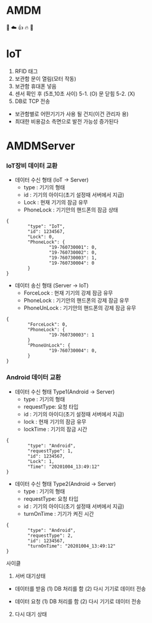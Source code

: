 # AMDM
💙 ☁️ 👍 🔥 🙌

# IoT
1. RFID 태그
2. 보관함 문이 열림(모터 작동)
3. 보관함 휴대폰 넣음
4. 센서 확인 후 (5초,10초 사이) 
5-1. (O) 문 닫힘
5-2. (X)
6. DB로 TCP 전송 

- 보관함별로 어떤기기가 사용 될 건지(이건 관리자 용)
- 최대한 비용감소 측면으로 발전 가능성 증가된다

# AMDMServer
### IoT장비 데이터 교환
* 데이터 수신 형태 (IoT -> Server) 
  * type : 기기의 형태
  * id : 기기의 아이디(초기 설정때 서버에서 지급)
  * Lock : 현재 기기의 잠금 유무
  * PhoneLock : 기기안의 핸드폰의 잠금 상태
```
{
        "type": "IoT",
        "id": 1234567,
        "Lock": 0,
        "PhoneLock": {
                "19-760730001": 0,
                "19-760730002": 0,
                "19-760730003": 1,
                "19-760730004": 0
        }
}
```
* 데이터 송신 형태 (Server -> IoT) 
  * ForceLock : 현재 기기의 강제 잠금 유무
  * PhoneLock : 기기안의 핸드폰의 강제 잠금 유무
  * PhoneUnLock : 기기안의 핸드폰의 강제 잠금 유무
```
{
        "ForceLock": 0,
        "PhoneLock": {
                "19-760730003": 1
        }
        "PhoneUnLock": {
                "19-760730004": 0,
        }
}
```
### Android 데이터 교환
* 데이터 수신 형태 Type1(Android -> Server) 
  * type : 기기의 형태
  * requestType: 요청 타입
  * id : 기기의 아이디(초기 설정때 서버에서 지급)
  * lock : 현재 기기의 잠금 유무
  * lockTime : 기기의 잠금 시간
```
{
        "type": "Android",
        "requestType": 1,
        "id": 1234567,
        "Lock": 1,
        "Time": "20201004_13:49:12"
}
```
* 데이터 수신 형태 Type2(Android -> Server) 
  * type : 기기의 형태
  * requestType: 요청 타입
  * id : 기기의 아이디(초기 설정때 서버에서 지급)
  * turnOnTime : 기기가 켜진 시간
```
{
        "type": "Android",
        "requestType": 2,
        "id": 1234567,
        "turnOnTime": "20201004_13:49:12"
}
```
사이클
1. 서버 대기상태

- 데이터를 받음 
 (1) DB 처리를 함
 (2) 다시 기기로 데이터 전송

- 데이터 요청
 (1) DB 처리를 함
 (2) 다시 기기로 데이터 전송

2. 다시 대기 상태